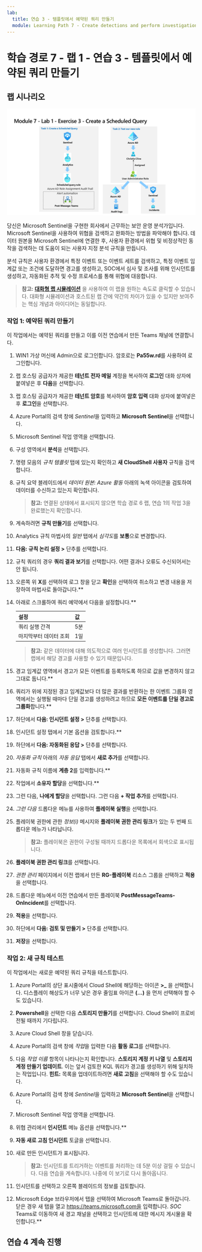 ```yaml
---
lab:
  title: 연습 3 - 템플릿에서 예약된 쿼리 만들기
  module: Learning Path 7 - Create detections and perform investigations using Microsoft Sentinel
---
```


# 학습 경로 7 - 랩 1 - 연습 3 - 템플릿에서 예약된 쿼리 만들기

## 랩 시나리오

![랩 개요입니다.](../Media/SC-200-Lab_Diagrams_Mod7_L1_Ex3.png)

당신은 Microsoft Sentinel을 구현한 회사에서 근무하는 보안 운영 분석가입니다. Microsoft Sentinel을 사용하여 위협을 검색하고 완화하는 방법을 파악해야 합니다. 데이터 원본을 Microsoft Sentinel에 연결한 후, 사용자 환경에서 위협 및 비정상적인 동작을 검색하는 데 도움이 되는 사용자 지정 분석 규칙을 만듭니다.

분석 규칙은 사용자 환경에서 특정 이벤트 또는 이벤트 세트를 검색하고, 특정 이벤트 임계값 또는 조건에 도달하면 경고를 생성하고, SOC에서 심사 및 조사를 위해 인시던트를 생성하고, 자동화된 추적 및 수정 프로세스를 통해 위협에 대응합니다.

>**참고:** **[대화형 랩 시뮬레이션](https://mslabs.cloudguides.com/guides/SC-200%20Lab%20Simulation%20-%20Create%20a%20scheduled%20query)** 을 사용하여 이 랩을 원하는 속도로 클릭할 수 있습니다. 대화형 시뮬레이션과 호스트된 랩 간에 약간의 차이가 있을 수 있지만 보여주는 핵심 개념과 아이디어는 동일합니다. 


### 작업 1: 예약된 쿼리 만들기

이 작업에서는 예약된 쿼리를 만들고 이를 이전 연습에서 만든 Teams 채널에 연결합니다.

1. WIN1 가상 머신에 Admin으로 로그인합니다. 암호로는 **Pa55w.rd**를 사용하여 로그인합니다.  

1. 랩 호스팅 공급자가 제공한 **테넌트 전자 메일** 계정을 복사하여 **로그인** 대화 상자에 붙여넣은 후 **다음**을 선택합니다.

1. 랩 호스팅 공급자가 제공한 **테넌트 암호**를 복사하여 **암호 입력** 대화 상자에 붙여넣은 후 **로그인**을 선택합니다.

1. Azure Portal의 검색 창에 *Sentinel*을 입력하고 **Microsoft Sentinel**을 선택합니다.

1. Microsoft Sentinel 작업 영역을 선택합니다.

1. 구성 영역에서 **분석**을 선택합니다.

1. 명령 모음의 *규칙 템플릿* 탭에 있는지 확인하고 **새 CloudShell 사용자** 규칙을 검색합니다.

1. 규칙 요약 블레이드에서 *데이터 원본: Azure 활동* 아래의 녹색 아이콘을 검토하여 데이터를 수신하고 있는지 확인합니다.

    >**참고:** 연결된 상태에서 표시되지 않으면 학습 경로 6 랩, 연습 1의 작업 3을 완료했는지 확인합니다.

1. 계속하려면 **규칙 만들기**를 선택합니다.

1. Analytics 규칙 마법사의 *일반* 탭에서 *심각도*를 **보통**으로 변경합니다.

1. **다음: 규칙 논리 설정 >** 단추를 선택합니다.

1. 규칙 쿼리의 경우 **쿼리 결과 보기**를 선택합니다. 어떤 결과나 오류도 수신되어서는 안 됩니다.

1. 오른쪽 위 **X**를 선택하여 로그 창을 닫고 **확인**을 선택하여 취소하고 변경 내용을 저장하여 마법사로 돌아갑니다.**

1. 아래로 스크롤하여 쿼리 예약에서 다음을 설정합니다.**

    |설정|값|
    |---|---|
    |쿼리 실행 간격|5분|
    |마지막부터 데이터 조회|1일|

    >**참고:** 같은 데이터에 대해 의도적으로 여러 인시던트를 생성합니다. 그러면 랩에서 해당 경고를 사용할 수 있기 때문입니다.

1. 경고 임계값 영역에서 경고가 모든 이벤트를 등록하도록 하므로 값을 변경하지 않고 그대로 둡니다.**

1. 쿼리가 위에 지정된 경고 임계값보다 더 많은 결과를 반환하는 한 이벤트 그룹화 영역에서는 실행될 때마다 단일 경고를 생성하려고 하므로 **모든 이벤트를 단일 경고로 그룹화**합니다.**

1. 하단에서 **다음: 인시던트 설정 >** 단추를 선택합니다. 

1. 인시던트 설정 탭에서 기본 옵션을 검토합니다.**

1. 하단에서 **다음: 자동화된 응답 >** 단추를 선택합니다.

1. *자동화 규칙* 아래의 *자동 응답* 탭에서 **새로 추가**를 선택합니다.

1. 자동화 규칙 이름에 **계층 2**를 입력합니다.**

1. 작업에서 **소유자 할당**을 선택합니다.**

1. 그런 다음, **나에게 할당**을 선택합니다. 그런 다음 **+ 작업 추가**를 선택합니다.

1. *그런 다음* 드롭다운 메뉴를 사용하여 **플레이북 실행**을 선택합니다.

1. 플레이북 권한에 관한 *정보(i)* 메시지와 **플레이북 권한 관리 링크**가 있는 두 번째 드롭다운 메뉴가 나타납니다.

    >**참고:** 플레이북은 권한이 구성될 때까지 드롭다운 목록에서 회색으로 표시됩니다.

1. **플레이북 권한 관리 링크**를 선택합니다.

1. *권한 관리* 페이지에서 이전 랩에서 만든 **RG-플레이북** 리소스 그룹을 선택하고 **적용**을 선택합니다.

1. 드롭다운 메뉴에서 이전 연습에서 만든 플레이북 **PostMessageTeams-OnIncident**를 선택합니다.

1. **적용**을 선택합니다.

1. 하단에서 **다음: 검토 및 만들기 >** 단추를 선택합니다.
  
1. **저장**을 선택합니다.


### 작업 2: 새 규칙 테스트

이 작업에서는 새로운 예약된 쿼리 규칙을 테스트합니다.

1. Azure Portal의 상단 표시줄에서 Cloud Shell에 해당하는 아이콘 **>_** 을 선택합니다. 디스플레이 해상도가 너무 낮은 경우 줄임표 아이콘 **(...)** 을 먼저 선택해야 할 수도 있습니다.

1. **Powershell**을 선택한 다음 **스토리지 만들기**를 선택합니다. Cloud Shell이 프로비전될 때까지 기다립니다.

1. Azure Cloud Shell 창을 닫습니다.

1. Azure Portal의 검색 창에 *작업*을 입력한 다음 **활동 로그**를 선택합니다.

1. 다음 *작업 이름* 항목이 나타나는지 확인합니다. **스토리지 계정 키 나열** 및 **스토리지 계정 만들기 업데이트**. 이는 앞서 검토한 KQL 쿼리가 경고를 생성하기 위해 일치하는 작업입니다. **힌트:** 목록을 업데이트하려면 **새로 고침**을 선택해야 할 수도 있습니다.

1. Azure Portal의 검색 창에 *Sentinel*을 입력하고 **Microsoft Sentinel**을 선택합니다.

1. Microsoft Sentinel 작업 영역을 선택합니다.

1. 위협 관리에서 **인시던트** 메뉴 옵션을 선택합니다.**

1. **자동 새로 고침 인시던트** 토글을 선택합니다.

1. 새로 만든 인시던트가 표시됩니다.

    >**참고:** 인시던트를 트리거하는 이벤트를 처리하는 데 5분 이상 걸릴 수 있습니다. 다음 연습을 계속합니다. 나중에 이 보기로 다시 돌아옵니다.

1. 인시던트를 선택하고 오른쪽 블레이드의 정보를 검토합니다.

1. Microsoft Edge 브라우저에서 탭을 선택하여 Microsoft Teams로 돌아갑니다. 닫은 경우 새 탭을 열고 https://teams.microsoft.com을 입력합니다. *SOC* Teams로 이동하여 새 경고 채널을 선택하고 인시던트에 대한 메시지 게시물을 확인합니다.**


## 연습 4 계속 진행

